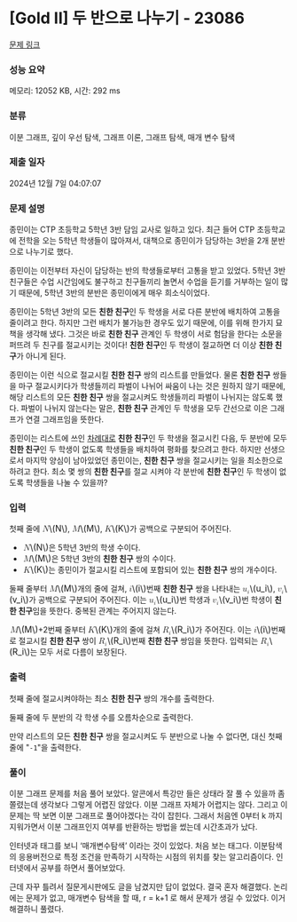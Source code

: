 # [Gold II] 두 반으로 나누기 - 23086 

[문제 링크](https://www.acmicpc.net/problem/23086) 

### 성능 요약

메모리: 12052 KB, 시간: 292 ms

### 분류

이분 그래프, 깊이 우선 탐색, 그래프 이론, 그래프 탐색, 매개 변수 탐색

### 제출 일자

2024년 12월 7일 04:07:07

### 문제 설명

<p>종민이는 CTP 초등학교 5학년 3반 담임 교사로 일하고 있다. 최근 들어 CTP 초등학교에 전학을 오는 5학년 학생들이 많아져서, 대책으로 종민이가 담당하는 3반을 2개 분반으로 나누기로 했다.</p>

<p>종민이는 이전부터 자신이 담당하는 반의 학생들로부터 고통을 받고 있었다. 5학년 3반 친구들은 수업 시간임에도 불구하고 친구들끼리 놀면서 수업을 듣기를 거부하는 일이 많기 때문에, 5학년 3반의 분반은 종민이에게 매우 희소식이었다.</p>

<p>종민이는 5학년 3반의 모든 <strong>친한 친구</strong>인 두 학생을 서로 다른 분반에 배치하여 고통을 줄이려고 한다. 하지만 그런 배치가 불가능한 경우도 있기 때문에, 이를 위해 한가지 묘책을 생각해 냈다. 그것은 바로 <strong>친한 친구</strong> 관계인 두 학생이 서로 험담을 한다는 소문을 퍼뜨려 두 친구를 절교시키는 것이다! <strong>친한 친구</strong>인 두 학생이 절교하면 더 이상 <strong>친한 친구</strong>가 아니게 된다.</p>

<p>종민이는 이런 식으로 절교시킬 <strong>친한 친구</strong> 쌍의 리스트를 만들었다. 물론 <strong>친한 친구</strong> 쌍들을 마구 절교시키다가 학생들끼리 파벌이 나뉘어 싸움이 나는 것은 원하지 않기 때문에, 해당 리스트의 모든 <strong>친한 친구</strong> 쌍을 절교시켜도 학생들끼리 파벌이 나뉘지는 않도록 했다. 파벌이 나뉘지 않는다는 말은, <strong>친한 친구</strong> 관계인 두 학생을 모두 간선으로 이은 그래프가 연결 그래프임을 뜻한다.</p>

<p>종민이는 리스트에 쓰인 <u>차례대로</u> <strong>친한 친구</strong>인 두 학생을 절교시킨 다음, 두 분반에 모두 <strong>친한 친구</strong>인 두 학생이 없도록 학생들을 배치하여 평화를 찾으려고 한다. 하지만 선생으로서 마지막 양심이 남아있었던 종민이는, <strong>친한 친구</strong> 쌍을 절교시키는 일을 최소한으로 하려고 한다. 최소 몇 쌍의 <strong>친한 친구</strong>를 절교 시켜야 각 분반에 <strong>친한 친구</strong>인 두 학생이 없도록 학생들을 나눌 수 있을까?</p>

### 입력 

 <p>첫째 줄에 <mjx-container class="MathJax" jax="CHTML" style="font-size: 109%; position: relative;"><mjx-math class="MJX-TEX" aria-hidden="true"><mjx-mi class="mjx-i"><mjx-c class="mjx-c1D441 TEX-I"></mjx-c></mjx-mi></mjx-math><mjx-assistive-mml unselectable="on" display="inline"><math xmlns="http://www.w3.org/1998/Math/MathML"><mi>N</mi></math></mjx-assistive-mml><span aria-hidden="true" class="no-mathjax mjx-copytext">\(N\)</span></mjx-container>, <mjx-container class="MathJax" jax="CHTML" style="font-size: 109%; position: relative;"><mjx-math class="MJX-TEX" aria-hidden="true"><mjx-mi class="mjx-i"><mjx-c class="mjx-c1D440 TEX-I"></mjx-c></mjx-mi></mjx-math><mjx-assistive-mml unselectable="on" display="inline"><math xmlns="http://www.w3.org/1998/Math/MathML"><mi>M</mi></math></mjx-assistive-mml><span aria-hidden="true" class="no-mathjax mjx-copytext">\(M\)</span></mjx-container>, <mjx-container class="MathJax" jax="CHTML" style="font-size: 109%; position: relative;"><mjx-math class="MJX-TEX" aria-hidden="true"><mjx-mi class="mjx-i"><mjx-c class="mjx-c1D43E TEX-I"></mjx-c></mjx-mi></mjx-math><mjx-assistive-mml unselectable="on" display="inline"><math xmlns="http://www.w3.org/1998/Math/MathML"><mi>K</mi></math></mjx-assistive-mml><span aria-hidden="true" class="no-mathjax mjx-copytext">\(K\)</span></mjx-container>가 공백으로 구분되어 주어진다.</p>

<ul>
	<li><mjx-container class="MathJax" jax="CHTML" style="font-size: 109%; position: relative;"> <mjx-math class="MJX-TEX" aria-hidden="true"><mjx-mi class="mjx-i"><mjx-c class="mjx-c1D441 TEX-I"></mjx-c></mjx-mi></mjx-math><mjx-assistive-mml unselectable="on" display="inline"><math xmlns="http://www.w3.org/1998/Math/MathML"><mi>N</mi></math></mjx-assistive-mml><span aria-hidden="true" class="no-mathjax mjx-copytext">\(N\)</span></mjx-container>은 5학년 3반의 학생 수이다.</li>
	<li><mjx-container class="MathJax" jax="CHTML" style="font-size: 109%; position: relative;"> <mjx-math class="MJX-TEX" aria-hidden="true"><mjx-mi class="mjx-i"><mjx-c class="mjx-c1D440 TEX-I"></mjx-c></mjx-mi></mjx-math><mjx-assistive-mml unselectable="on" display="inline"><math xmlns="http://www.w3.org/1998/Math/MathML"><mi>M</mi></math></mjx-assistive-mml><span aria-hidden="true" class="no-mathjax mjx-copytext">\(M\)</span></mjx-container>은 5학년 3반의 <strong>친한 친구</strong> 쌍의 수이다.</li>
	<li><mjx-container class="MathJax" jax="CHTML" style="font-size: 109%; position: relative;"> <mjx-math class="MJX-TEX" aria-hidden="true"><mjx-mi class="mjx-i"><mjx-c class="mjx-c1D43E TEX-I"></mjx-c></mjx-mi></mjx-math><mjx-assistive-mml unselectable="on" display="inline"><math xmlns="http://www.w3.org/1998/Math/MathML"><mi>K</mi></math></mjx-assistive-mml><span aria-hidden="true" class="no-mathjax mjx-copytext">\(K\)</span></mjx-container>는 종민이가 절교시킬 리스트에 포함되어 있는 <strong>친한 친구</strong> 쌍의 개수이다.</li>
</ul>

<p>둘째 줄부터 <mjx-container class="MathJax" jax="CHTML" style="font-size: 109%; position: relative;"><mjx-math class="MJX-TEX" aria-hidden="true"><mjx-mi class="mjx-i"><mjx-c class="mjx-c1D440 TEX-I"></mjx-c></mjx-mi></mjx-math><mjx-assistive-mml unselectable="on" display="inline"><math xmlns="http://www.w3.org/1998/Math/MathML"><mi>M</mi></math></mjx-assistive-mml><span aria-hidden="true" class="no-mathjax mjx-copytext">\(M\)</span></mjx-container>개의 줄에 걸쳐, <mjx-container class="MathJax" jax="CHTML" style="font-size: 109%; position: relative;"><mjx-math class="MJX-TEX" aria-hidden="true"><mjx-mi class="mjx-i"><mjx-c class="mjx-c1D456 TEX-I"></mjx-c></mjx-mi></mjx-math><mjx-assistive-mml unselectable="on" display="inline"><math xmlns="http://www.w3.org/1998/Math/MathML"><mi>i</mi></math></mjx-assistive-mml><span aria-hidden="true" class="no-mathjax mjx-copytext">\(i\)</span></mjx-container>번째 <strong>친한 친구</strong> 쌍을 나타내는 <mjx-container class="MathJax" jax="CHTML" style="font-size: 109%; position: relative;"><mjx-math class="MJX-TEX" aria-hidden="true"><mjx-msub><mjx-mi class="mjx-i"><mjx-c class="mjx-c1D462 TEX-I"></mjx-c></mjx-mi><mjx-script style="vertical-align: -0.15em;"><mjx-mi class="mjx-i" size="s"><mjx-c class="mjx-c1D456 TEX-I"></mjx-c></mjx-mi></mjx-script></mjx-msub></mjx-math><mjx-assistive-mml unselectable="on" display="inline"><math xmlns="http://www.w3.org/1998/Math/MathML"><msub><mi>u</mi><mi>i</mi></msub></math></mjx-assistive-mml><span aria-hidden="true" class="no-mathjax mjx-copytext">\(u_i\)</span></mjx-container>, <mjx-container class="MathJax" jax="CHTML" style="font-size: 109%; position: relative;"><mjx-math class="MJX-TEX" aria-hidden="true"><mjx-msub><mjx-mi class="mjx-i"><mjx-c class="mjx-c1D463 TEX-I"></mjx-c></mjx-mi><mjx-script style="vertical-align: -0.15em;"><mjx-mi class="mjx-i" size="s"><mjx-c class="mjx-c1D456 TEX-I"></mjx-c></mjx-mi></mjx-script></mjx-msub></mjx-math><mjx-assistive-mml unselectable="on" display="inline"><math xmlns="http://www.w3.org/1998/Math/MathML"><msub><mi>v</mi><mi>i</mi></msub></math></mjx-assistive-mml><span aria-hidden="true" class="no-mathjax mjx-copytext">\(v_i\)</span></mjx-container>가 공백으로 구분되어 주어진다. 이는 <mjx-container class="MathJax" jax="CHTML" style="font-size: 109%; position: relative;"><mjx-math class="MJX-TEX" aria-hidden="true"><mjx-msub><mjx-mi class="mjx-i"><mjx-c class="mjx-c1D462 TEX-I"></mjx-c></mjx-mi><mjx-script style="vertical-align: -0.15em;"><mjx-mi class="mjx-i" size="s"><mjx-c class="mjx-c1D456 TEX-I"></mjx-c></mjx-mi></mjx-script></mjx-msub></mjx-math><mjx-assistive-mml unselectable="on" display="inline"><math xmlns="http://www.w3.org/1998/Math/MathML"><msub><mi>u</mi><mi>i</mi></msub></math></mjx-assistive-mml><span aria-hidden="true" class="no-mathjax mjx-copytext">\(u_i\)</span></mjx-container>번 학생과 <mjx-container class="MathJax" jax="CHTML" style="font-size: 109%; position: relative;"><mjx-math class="MJX-TEX" aria-hidden="true"><mjx-msub><mjx-mi class="mjx-i"><mjx-c class="mjx-c1D463 TEX-I"></mjx-c></mjx-mi><mjx-script style="vertical-align: -0.15em;"><mjx-mi class="mjx-i" size="s"><mjx-c class="mjx-c1D456 TEX-I"></mjx-c></mjx-mi></mjx-script></mjx-msub></mjx-math><mjx-assistive-mml unselectable="on" display="inline"><math xmlns="http://www.w3.org/1998/Math/MathML"><msub><mi>v</mi><mi>i</mi></msub></math></mjx-assistive-mml><span aria-hidden="true" class="no-mathjax mjx-copytext">\(v_i\)</span></mjx-container>번 학생이 <strong>친한 친구</strong>임을 뜻한다. 중복된 관계는 주어지지 않는다.</p>

<p><mjx-container class="MathJax" jax="CHTML" style="font-size: 109%; position: relative;"> <mjx-math class="MJX-TEX" aria-hidden="true"><mjx-mi class="mjx-i"><mjx-c class="mjx-c1D440 TEX-I"></mjx-c></mjx-mi></mjx-math><mjx-assistive-mml unselectable="on" display="inline"><math xmlns="http://www.w3.org/1998/Math/MathML"><mi>M</mi></math></mjx-assistive-mml><span aria-hidden="true" class="no-mathjax mjx-copytext">\(M\)</span></mjx-container>+2번째 줄부터 <mjx-container class="MathJax" jax="CHTML" style="font-size: 109%; position: relative;"><mjx-math class="MJX-TEX" aria-hidden="true"><mjx-mi class="mjx-i"><mjx-c class="mjx-c1D43E TEX-I"></mjx-c></mjx-mi></mjx-math><mjx-assistive-mml unselectable="on" display="inline"><math xmlns="http://www.w3.org/1998/Math/MathML"><mi>K</mi></math></mjx-assistive-mml><span aria-hidden="true" class="no-mathjax mjx-copytext">\(K\)</span></mjx-container>개의 줄에 걸쳐 <mjx-container class="MathJax" jax="CHTML" style="font-size: 109%; position: relative;"><mjx-math class="MJX-TEX" aria-hidden="true"><mjx-msub><mjx-mi class="mjx-i"><mjx-c class="mjx-c1D445 TEX-I"></mjx-c></mjx-mi><mjx-script style="vertical-align: -0.15em;"><mjx-mi class="mjx-i" size="s"><mjx-c class="mjx-c1D456 TEX-I"></mjx-c></mjx-mi></mjx-script></mjx-msub></mjx-math><mjx-assistive-mml unselectable="on" display="inline"><math xmlns="http://www.w3.org/1998/Math/MathML"><msub><mi>R</mi><mi>i</mi></msub></math></mjx-assistive-mml><span aria-hidden="true" class="no-mathjax mjx-copytext">\(R_i\)</span></mjx-container>가 주어진다. 이는 <mjx-container class="MathJax" jax="CHTML" style="font-size: 109%; position: relative;"><mjx-math class="MJX-TEX" aria-hidden="true"><mjx-mi class="mjx-i"><mjx-c class="mjx-c1D456 TEX-I"></mjx-c></mjx-mi></mjx-math><mjx-assistive-mml unselectable="on" display="inline"><math xmlns="http://www.w3.org/1998/Math/MathML"><mi>i</mi></math></mjx-assistive-mml><span aria-hidden="true" class="no-mathjax mjx-copytext">\(i\)</span></mjx-container>번째로 절교시킬 <strong>친한 친구</strong> 쌍이 <mjx-container class="MathJax" jax="CHTML" style="font-size: 109%; position: relative;"><mjx-math class="MJX-TEX" aria-hidden="true"><mjx-msub><mjx-mi class="mjx-i"><mjx-c class="mjx-c1D445 TEX-I"></mjx-c></mjx-mi><mjx-script style="vertical-align: -0.15em;"><mjx-mi class="mjx-i" size="s"><mjx-c class="mjx-c1D456 TEX-I"></mjx-c></mjx-mi></mjx-script></mjx-msub></mjx-math><mjx-assistive-mml unselectable="on" display="inline"><math xmlns="http://www.w3.org/1998/Math/MathML"><msub><mi>R</mi><mi>i</mi></msub></math></mjx-assistive-mml><span aria-hidden="true" class="no-mathjax mjx-copytext">\(R_i\)</span></mjx-container>번째 <strong>친한 친구</strong> 쌍임을 뜻한다. 입력되는 <mjx-container class="MathJax" jax="CHTML" style="font-size: 109%; position: relative;"><mjx-math class="MJX-TEX" aria-hidden="true"><mjx-msub><mjx-mi class="mjx-i"><mjx-c class="mjx-c1D445 TEX-I"></mjx-c></mjx-mi><mjx-script style="vertical-align: -0.15em;"><mjx-mi class="mjx-i" size="s"><mjx-c class="mjx-c1D456 TEX-I"></mjx-c></mjx-mi></mjx-script></mjx-msub></mjx-math><mjx-assistive-mml unselectable="on" display="inline"><math xmlns="http://www.w3.org/1998/Math/MathML"><msub><mi>R</mi><mi>i</mi></msub></math></mjx-assistive-mml><span aria-hidden="true" class="no-mathjax mjx-copytext">\(R_i\)</span></mjx-container>는 모두 서로 다름이 보장된다.</p>

### 출력 

 <p>첫째 줄에 절교시켜야하는 최소 <strong>친한 친구</strong> 쌍의 개수를 출력한다.</p>

<p>둘째 줄에 두 분반의 각 학생 수를 오름차순으로 출력한다.</p>

<p>만약 리스트의 모든 <strong>친한 친구</strong> 쌍을 절교시켜도 두 분반으로 나눌 수 없다면, 대신 첫째 줄에 "<code>-1</code>"을 출력한다.</p>

### 풀이 

 <p>이분 그래프 문제를 처음 풀어 보았다. 알콘에서 특강만 들은 상태라 잘 풀 수 있을까 좀 쫄렸는데 생각보다 그렇게 어렵진 않았다. 이분 그래프 자체가 어렵지는 않다. 그리고 이 문제는 딱 보면 이분 그래프로 풀어야겠다는 각이 잡힌다. 그래서 처음엔 0부터 k 까지 지워가면서 이분 그래프인지 여부를 반환하는 방법을 썼는데 시간초과가 났다. 

인터넷과 태그를 보니 ‘매개변수탐색’ 이라는 것이 있었다. 처음 보는 태그다. 이분탐색의 응용버전으로 특정 조건을 만족하기 시작하는 시점의 위치를 찾는 알고리즘이다. 인터넷에서 공부를 하면서 풀어보았다. 

근데 자꾸 틀려서 질문게시판에도 글을 남겼지만 답이 없었다. 결국 혼자 해결했다. 논리에는 문제가 없고, 매개변수 탐색을 할 때, r = k+1 로 해서 문제가 생길 수 있었다. 이거 해결하니 풀렸다.</p>


